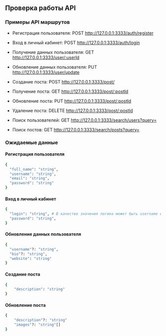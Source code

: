 ## Проверка работы API

### Примеры API маршрутов

- Регистрация пользователя: POST http://127.0.0.1:3333/auth/register
- Вход в личный кабинет: POST http://127.0.0.1:3333/auth/login

- Получение данных пользователя: GET http://127.0.0.1:3333/user/:userId
- Обновление данных пользователя: PUT http://127.0.0.1:3333/user/update

- Создание поста: POST http://127.0.0.1:3333/post/
- Получение поста: GET http://127.0.0.1:3333/post/:postId
- Обновление поста: PUT http://127.0.0.1:3333/post/:postId
- Удаление поста: DELETE http://127.0.0.1:3333/post/:postId

- Поиск пользователей: GET http://127.0.0.1:3333/search/users?query=
- Поиск постов: GET http://127.0.0.1:3333/search/posts?query=

### Ожидаемые данные

#### Регистрация пользователя

```bash
{
  "full_name": "string",
  "username": "string",
  "email": "string",
  "password": "string"
}
```

#### Вход в личный кабинет

```bash
{
  "login": "string", # В качестве значения логина может быть username или email
  "password": "string",
}
```

#### Обновление данных пользователя

```bash
{
  "username"?: "string",
  "bio"?: "string",
  "website": "string"
}
```

#### Создание поста

```bash
{
    "description": "string"
}
```

#### Обновление поста

```bash
{
    "description"?: "string"
    "images"?: "string"[]
}
```
